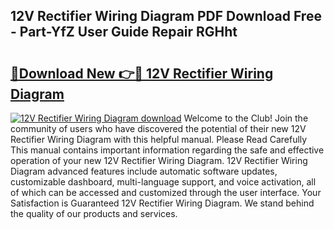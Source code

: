 ## 12V Rectifier Wiring Diagram PDF Download Free - Part-YfZ User Guide Repair RGHht

# <h2><a href="http://dfpc9b1.blite.top/?on=12V+Rectifier+Wiring+Diagram">🔗Download New 👉🔴 12V Rectifier Wiring Diagram</a></h2>

[![12V Rectifier Wiring Diagram download](https://i.imgur.com/lujVjoI.png)](http://dfpc9b1.blite.top/?on=12V+Rectifier+Wiring+Diagram)
Welcome to the Club! Join the community of users who have discovered the potential of their new 12V Rectifier Wiring Diagram with this helpful manual. Please Read Carefully This manual contains important information regarding the safe and effective operation of your new 12V Rectifier Wiring Diagram. 12V Rectifier Wiring Diagram advanced features include automatic software updates, customizable dashboard, multi-language support, and voice activation, all of which can be accessed and customized through the user interface. Your Satisfaction is Guaranteed 12V Rectifier Wiring Diagram. We stand behind the quality of our products and services.
